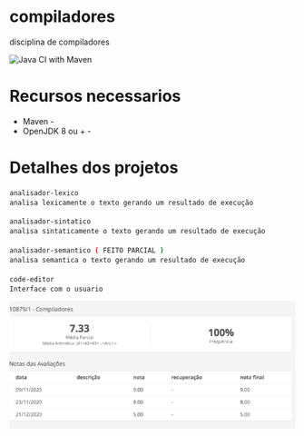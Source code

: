 # compiladores
disciplina de compiladores

![Java CI with Maven](https://github.com/Jean1dev/compiladores/workflows/Java%20CI%20with%20Maven/badge.svg)

# Recursos necessarios 

- Maven -
- OpenJDK 8 ou + -

# Detalhes dos projetos
```bash
analisador-lexico
analisa lexicamente o texto gerando um resultado de execução

analisador-sintatico
analisa sintaticamente o texto gerando um resultado de execução

analisador-semantico ( FEITO PARCIAL )
analisa semantica o texto gerando um resultado de execução

code-editor
Interface com o usuario
```

<img src="nota.png" />

